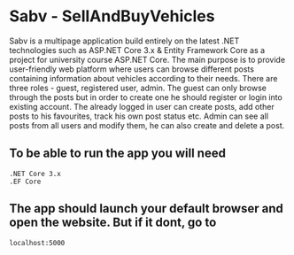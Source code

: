 # Sabv - SellAndBuyVehicles
Sabv is a multipage application build entirely on the latest .NET technologies such as ASP.NET Core 3.x & Entity Framework Core as a project for university 
course ASP.NET Core. The main purpose is to provide user-friendly web platform where users can browse different posts containing information about vehicles
according to their needs. 
There are three roles - guest, registered user, admin. The guest can only browse through the posts but in order to create one he 
should register or login into existing account. The already logged in user can create posts, add other posts to his favourites, track his own post status
etc. Admin can see all posts from all users and modify them, he can also create and delete a post.

## To be able to run the app you will need
```
.NET Core 3.x
.EF Core
```

## The app should launch your default browser and open the website. But if it dont, go to 
```
localhost:5000
```